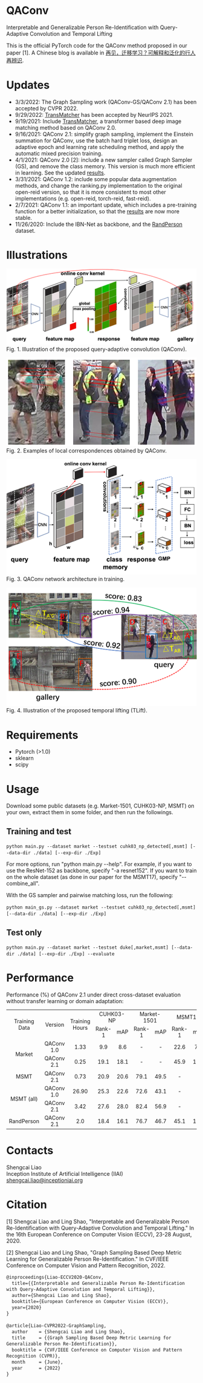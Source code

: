 # QAConv
Interpretable and Generalizable Person Re-Identification with Query-Adaptive Convolution and Temporal Lifting

This is the official PyTorch code for the QAConv method proposed in our paper [1]. A Chinese blog is available in [再见，迁移学习？可解释和泛化的行人再辨识](https://mp.weixin.qq.com/s/ukZgCsGdig0jE6jmkpBbbA).

# Updates

* 3/3/2022: The Graph Sampling work (QAConv-GS/QAConv 2.1) has been accepted by CVPR 2022.
* 9/29/2022: [TransMatcher](https://arxiv.org/abs/2105.14432) has been accepted by NeurIPS 2021.
* 9/19/2021: Include [TransMatcher](https://github.com/ShengcaiLiao/QAConv/tree/master/projects/transmatcher), a transformer based deep image matching method based on QAConv 2.0.
* 9/16/2021: QAConv 2.1: simplify graph sampling, implement the Einstein summation for QAConv, use the batch hard triplet loss, design an adaptive epoch and learning rate scheduling method, and apply the automatic mixed precision training.
* 4/1/2021: QAConv 2.0 [2]: include a new sampler called Graph Sampler (GS), and remove the class memory. This version is much more efficient in learning. See the updated [results](#Performance).
* 3/31/2021: QAConv 1.2: include some popular data augmentation methods, and change the ranking.py implementation to the original open-reid version, so that it is more consistent to most other implementations (e.g. open-reid, torch-reid, fast-reid).
* 2/7/2021: QAConv 1.1: an important update, which includes a pre-training function for a better initialization, so that the [results](#Performance) are now more stable.
* 11/26/2020: Include the IBN-Net as backbone, and the [RandPerson](https://github.com/VideoObjectSearch/RandPerson) dataset.

# Illustrations

![QAConv](image/QAConv.png)
Fig. 1. Illustration of the proposed query-adaptive convolution (QAConv).

![QAConv-Link](image/qaconv-link.png)
Fig. 2. Examples of local correspondences obtained by QAConv.

![QAConv-Arch](image/arch.png)
Fig. 3. QAConv network architecture in training.

![TLift](image/TLift.png)
Fig. 4. Illustration of the proposed temporal lifting (TLift).

# Requirements

- Pytorch (>1.0)
- sklearn
- scipy

# Usage
Download some public datasets (e.g. Market-1501, CUHK03-NP, MSMT) on your own, extract them in some 
folder, and then run the followings.

## Training and test
`python main.py --dataset market --testset cuhk03_np_detected[,msmt] [--data-dir ./data] [--exp-dir ./Exp]`

For more options, run "python main.py --help". For example, if you want to use the ResNet-152 as backbone, specify "-a resnet152". If you want to train on the whole dataset (as done in our paper for the MSMT17), specify "--combine_all".

With the GS sampler and pairwise matching loss, run the following:

``python main_gs.py --dataset market --testset cuhk03_np_detected[,msmt] [--data-dir ./data] [--exp-dir ./Exp]``

## Test only
`python main.py --dataset market --testset duke[,market,msmt] [--data-dir ./data] [--exp-dir ./Exp] --evaluate`

# Performance

Performance (%) of QAConv 2.1 under direct cross-dataset evaluation without transfer learning or domain adaptation:

<table align="center">
  <tr align="center">
    <td rowspan="2">Training Data</td>
    <td rowspan="2">Version</td>
    <td rowspan="2">Training Hours</td>
    <td colspan="2">CUHK03-NP</td>
    <td colspan="2">Market-1501</td>
    <td colspan="2">MSMT17</td>
  </tr>
  <tr align="center">
    <td>Rank-1</td>
    <td>mAP</td>
    <td>Rank-1</td>
    <td>mAP</td>
    <td>Rank-1</td>
    <td>mAP</td>
  </tr>
  <tr align="center">
    <td rowspan="2">Market</td>
    <td>QAConv 1.0</td>
    <td>1.33</td>
    <td>9.9</td>
    <td>8.6</td>
    <td>-</td>
    <td>-</td>
    <td>22.6</td>
    <td>7.0</td>
  </tr>
  <tr align="center">
    <td>QAConv 2.1</td>
    <td>0.25</td>
    <td>19.1</td>
    <td>18.1</td>
    <td>-</td>
    <td>-</td>
    <td>45.9</td>
    <td>17.2</td>
  </tr>
  <tr align="center">
    <td>MSMT</td>
    <td>QAConv 2.1</td>
    <td>0.73</td>
    <td>20.9</td>
    <td>20.6</td>
    <td>79.1</td>
    <td>49.5</td>
    <td>-</td>
    <td>-</td>
  </tr>
  <tr align="center">
    <td rowspan="2">MSMT (all)</td>
    <td>QAConv 1.0</td>
    <td>26.90</td>
    <td>25.3</td>
    <td>22.6</td>
    <td>72.6</td>
    <td>43.1</td>
    <td>-</td>
    <td>-</td>
  </tr>
  <tr align="center">
    <td>QAConv 2.1</td>
    <td>3.42</td>
    <td>27.6</td>
    <td>28.0</td>
    <td>82.4</td>
    <td>56.9</td>
    <td>-</td>
    <td>-</td>
  </tr>
  <tr align="center">
    <td>RandPerson</td>
    <td>QAConv 2.1</td>
    <td>2.0</td>
    <td>18.4</td>
    <td>16.1</td>
    <td>76.7</td>
    <td>46.7</td>
    <td>45.1</td>
    <td>15.5</td>
  </tr>
</table>

# Contacts

Shengcai Liao  
Inception Institute of Artificial Intelligence (IIAI)  
shengcai.liao@inceptioniai.org

# Citation
[1] Shengcai Liao and Ling Shao, "Interpretable and Generalizable Person Re-Identification with Query-Adaptive Convolution and Temporal Lifting." In the 16th European Conference on Computer Vision (ECCV), 23-28 August, 2020.

[2] Shengcai Liao and Ling Shao, "Graph Sampling Based Deep Metric Learning for Generalizable Person Re-Identification." In CVF/IEEE Conference on Computer Vision and Pattern Recognition, 2022.

```
@inproceedings{Liao-ECCV2020-QAConv,  
  title={{Interpretable and Generalizable Person Re-Identification with Query-Adaptive Convolution and Temporal Lifting}},  
  author={Shengcai Liao and Ling Shao},  
  booktitle={European Conference on Computer Vision (ECCV)},  
  year={2020}  
}

@article{Liao-CVPR2022-GraphSampling,
  author    = {Shengcai Liao and Ling Shao},
  title     = {{Graph Sampling Based Deep Metric Learning for Generalizable Person Re-Identification}},
  booktitle = {CVF/IEEE Conference on Computer Vision and Pattern Recognition (CVPR)},
  month     = {June},
  year      = {2022}
}
```

